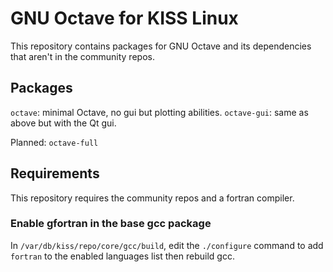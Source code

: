 # GNU Octave for KISS Linux

This repository contains packages for GNU Octave and its dependencies that aren't in the community repos.


## Packages

`octave`: minimal Octave, no gui but plotting abilities.
`octave-gui`: same as above but with the Qt gui.

Planned: `octave-full`

## Requirements

This repository requires the community repos and a fortran compiler.

### Enable gfortran in the base gcc package

In `/var/db/kiss/repo/core/gcc/build`, edit the `./configure` command to add `fortran` to the enabled languages list then rebuild gcc.
